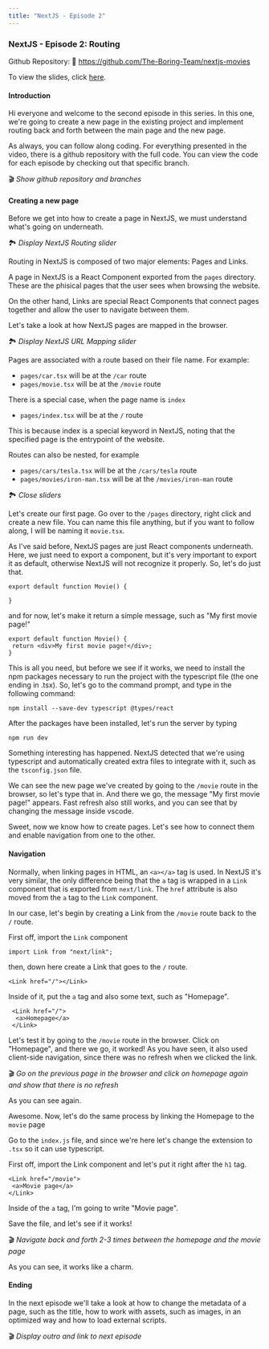 ```yaml
---
title: "NextJS - Episode 2"
---
```

### NextJS - Episode 2: Routing
Github Repository: 📂 https://github.com/The-Boring-Team/nextjs-movies

To view the slides, click [here](https://www.canva.com/design/DAE2VzDbvkA/SW6FydXgCXEr2ad7EFV7FQ/view?utm_content=DAE2VzDbvkA&utm_campaign=designshare&utm_medium=link&utm_source=publishsharelink).

#### Introduction
Hi everyone and welcome to the second episode in this series. In this one, we're going to create a new page in the existing project and implement routing back and forth between the main page and the new page. 

As always, you can follow along coding. For everything presented in the video, there is a github repository with the full code. You can view the code for each episode by checking out that specific branch.

🎬 *Show github repository and branches*

#### Creating a new page
Before we get into how to create a page in NextJS, we must understand what's going on underneath.

🏞️ *Display NextJS Routing slider*

Routing in NextJS is composed of two major elements: Pages and Links.

A page in NextJS is a React Component exported from the `pages` directory. These are the phisical pages that the user sees when browsing the website.

On the other hand, Links are special React Components that connect pages together and allow the user to navigate between them.

Let's take a look at how NextJS pages are mapped in the browser.

🏞️ *Display NextJS URL Mapping slider*

Pages are associated with a route based on their file name. For example:
- `pages/car.tsx` will be at the `/car` route
- `pages/movie.tsx` will be at the `/movie` route

There is a special case, when the page name is `index`
- `pages/index.tsx` will be at the `/` route

This is because index is a special keyword in NextJS, noting that the specified page is the entrypoint of the website.

Routes can also be nested, for example
- `pages/cars/tesla.tsx` will be at the `/cars/tesla` route
- `pages/movies/iron-man.tsx` will be at the `/movies/iron-man` route

🏞️ *Close sliders*

Let's create our first page. Go over to the `/pages` directory, right click and create a new file. You can name this file anything, but if you want to follow along, I will be naming it `movie.tsx`.

As I've said before, NextJS pages are just React components underneath. Here, we just need to export a component, but it's very important to export it as default, otherwise NextJS will not recognize it properly. So, let's do just that.

```tsx
export default function Movie() {

}
```

and for now, let's make it return a simple message, such as "My first movie page!"

```tsx
export default function Movie() {
 return <div>My first movie page!</div>;
}
```

This is all you need, but before we see if it works, we need to install the npm packages necessary to run the project with the typescript file (the one ending in .tsx). So, let's go to the command prompt, and type in the following command:

```
npm install --save-dev typescript @types/react
```

After the packages have been installed, let's run the server by typing

```
npm run dev
```

Something interesting has happened. NextJS detected that we're using typescript and automatically created extra files to integrate with it, such as the `tsconfig.json` file.

We can see the new page we've created by going to the `/movie` route in the browser, so let's type that in. And there we go, the message "My first movie page!" appears. Fast refresh also still works, and you can see that by changing the message inside vscode.

Sweet, now we know how to create pages. Let's see how to connect them and enable navigation from one to the other.

#### Navigation
Normally, when linking pages in HTML, an `<a></a>` tag is used. In NextJS it's very similar, the only difference being that the `a` tag is wrapped in a `Link` component that is exported from `next/link`. The `href` attribute is also moved from the `a` tag to the `Link` component.

In our case, let's begin by creating a Link from the `/movie` route back to the `/` route.

First off, import the `Link` component

```tsx
import Link from "next/link";
```

then, down here create a Link that goes to the `/` route.

```tsx
<Link href="/"></Link>
```

Inside of it, put the `a` tag and also some text, such as "Homepage".

```tsx
 <Link href="/">
  <a>Homepage</a>
 </Link>
```

Let's test it by going to the `/movie` route in the browser. Click on "Homepage", and there we go, it worked! As you have seen, it also used client-side navigation, since there was no refresh when we clicked the link.

🎬 *Go on the previous page in the browser and click on homepage again and show that there is no refresh*

As you can see again.

Awesome. Now, let's do the same process by linking the Homepage to the `movie` page

Go to the `index.js` file, and since we're here let's change the extension to `.tsx` so it can use typescript.

First off, import the Link component and let's put it right after the `h1` tag.

```tsx
<Link href="/movie">
 <a>Movie page</a>
</Link>
```

Inside of the `a` tag, I'm going to write "Movie page". 

Save the file, and let's see if it works!

🎬 *Navigate back and forth 2-3 times between the homepage and the movie page*

As you can see, it works like a charm.

#### Ending
In the next episode we'll take a look at how to change the metadata of a page, such as the title, how to work with assets, such as images, in an optimized way and how to load external scripts. 

🎬 *Display outro and link to next episode*